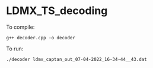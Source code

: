 # LDMX_TS_decoding


To compile:

`g++ decoder.cpp -o decoder`

To run:

`./decoder ldmx_captan_out_07-04-2022_16-34-44__43.dat`